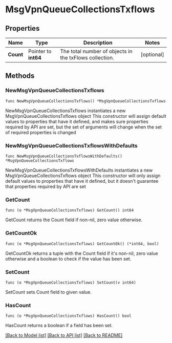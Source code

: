 # MsgVpnQueueCollectionsTxflows

## Properties

Name | Type | Description | Notes
------------ | ------------- | ------------- | -------------
**Count** | Pointer to **int64** | The total number of objects in the txFlows collection. | [optional] 

## Methods

### NewMsgVpnQueueCollectionsTxflows

`func NewMsgVpnQueueCollectionsTxflows() *MsgVpnQueueCollectionsTxflows`

NewMsgVpnQueueCollectionsTxflows instantiates a new MsgVpnQueueCollectionsTxflows object
This constructor will assign default values to properties that have it defined,
and makes sure properties required by API are set, but the set of arguments
will change when the set of required properties is changed

### NewMsgVpnQueueCollectionsTxflowsWithDefaults

`func NewMsgVpnQueueCollectionsTxflowsWithDefaults() *MsgVpnQueueCollectionsTxflows`

NewMsgVpnQueueCollectionsTxflowsWithDefaults instantiates a new MsgVpnQueueCollectionsTxflows object
This constructor will only assign default values to properties that have it defined,
but it doesn't guarantee that properties required by API are set

### GetCount

`func (o *MsgVpnQueueCollectionsTxflows) GetCount() int64`

GetCount returns the Count field if non-nil, zero value otherwise.

### GetCountOk

`func (o *MsgVpnQueueCollectionsTxflows) GetCountOk() (*int64, bool)`

GetCountOk returns a tuple with the Count field if it's non-nil, zero value otherwise
and a boolean to check if the value has been set.

### SetCount

`func (o *MsgVpnQueueCollectionsTxflows) SetCount(v int64)`

SetCount sets Count field to given value.

### HasCount

`func (o *MsgVpnQueueCollectionsTxflows) HasCount() bool`

HasCount returns a boolean if a field has been set.


[[Back to Model list]](../README.md#documentation-for-models) [[Back to API list]](../README.md#documentation-for-api-endpoints) [[Back to README]](../README.md)


